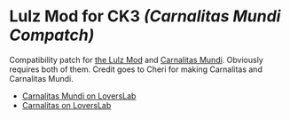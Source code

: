 # Lulz Mod for CK3 *(Carnalitas Mundi Compatch)*

Compatibility patch for [the Lulz Mod](https://git.touhou.fm/metalhead/paradox-mods/lulzmod-ck3) and [Carnalitas Mundi](https://github.com/cherisong/Cheri---Carnalitas-Mundi). Obviously requires both of them. Credit goes to Cheri for making Carnalitas and Carnalitas Mundi.

- [Carnalitas Mundi on LoversLab](https://www.loverslab.com/topic/154184-mod-carnalitas-mundi/)
- [Carnalitas on LoversLab](https://www.loverslab.com/files/file/14207-carnalitas-unified-sex-mod-framework-for-ck3/)
